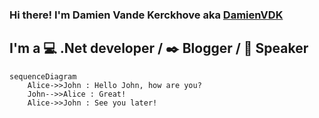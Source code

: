 ### Hi there! I'm Damien Vande Kerckhove aka [DamienVDK][WebSite]

## I'm a :computer: .Net developer / :black_nib: Blogger / :mega: Speaker

```mermaid
sequenceDiagram
    Alice->>John : Hello John, how are you?
    John-->>Alice : Great!
    Alice->>John : See you later!
```



[WebSite]: https://damienvdk.com

